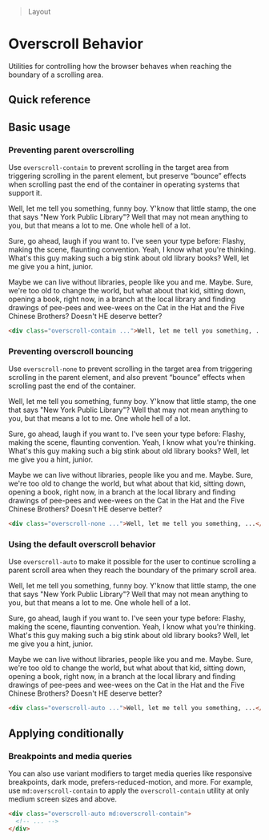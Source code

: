 > Layout

# Overscroll Behavior

Utilities for controlling how the browser behaves when reaching the boundary of a scrolling area.

## Quick reference

<qr-table />

## Basic usage

### Preventing parent overscrolling
Use `overscroll-contain` to prevent scrolling in the target area from triggering scrolling in the parent element, but preserve “bounce” effects when scrolling past the end of the container in operating systems that support it.

<example-container>
  <div class="ex-inner-box overflow-y-auto overscroll-contain h-[200]">
    <p>Well, let me tell you something, funny boy. Y'know that little stamp, the one that says "New York Public Library"? Well that may not mean anything to you, but that means a lot to me. One whole hell of a lot.</p>
    <p>Sure, go ahead, laugh if you want to. I've seen your type before: Flashy, making the scene, flaunting convention. Yeah, I know what you're thinking. What's this guy making such a big stink about old library books? Well, let me give you a hint, junior.</p>
    <p>Maybe we can live without libraries, people like you and me. Maybe. Sure, we're too old to change the world, but what about that kid, sitting down, opening a book, right now, in a branch at the local library and finding drawings of pee-pees and wee-wees on the Cat in the Hat and the Five Chinese Brothers? Doesn't HE deserve better?</p>
  </div>
</example-container>

```html
<div class="overscroll-contain ...">Well, let me tell you something, ...</div>
```

### Preventing overscroll bouncing
Use `overscroll-none` to prevent scrolling in the target area from triggering scrolling in the parent element, and also prevent “bounce” effects when scrolling past the end of the container.

<example-container>
  <div class="ex-inner-box overflow-y-auto overscroll-none h-[200]">
    <p>Well, let me tell you something, funny boy. Y'know that little stamp, the one that says "New York Public Library"? Well that may not mean anything to you, but that means a lot to me. One whole hell of a lot.</p>
    <p>Sure, go ahead, laugh if you want to. I've seen your type before: Flashy, making the scene, flaunting convention. Yeah, I know what you're thinking. What's this guy making such a big stink about old library books? Well, let me give you a hint, junior.</p>
    <p>Maybe we can live without libraries, people like you and me. Maybe. Sure, we're too old to change the world, but what about that kid, sitting down, opening a book, right now, in a branch at the local library and finding drawings of pee-pees and wee-wees on the Cat in the Hat and the Five Chinese Brothers? Doesn't HE deserve better?</p>
  </div>
</example-container>

```html
<div class="overscroll-none ...">Well, let me tell you something, ...</div>
```

### Using the default overscroll behavior
Use `overscroll-auto` to make it possible for the user to continue scrolling a parent scroll area when they reach the boundary of the primary scroll area.

<example-container>
  <div class="ex-inner-box overflow-y-auto overscroll-auto h-[200]">
    <p>Well, let me tell you something, funny boy. Y'know that little stamp, the one that says "New York Public Library"? Well that may not mean anything to you, but that means a lot to me. One whole hell of a lot.</p>
    <p>Sure, go ahead, laugh if you want to. I've seen your type before: Flashy, making the scene, flaunting convention. Yeah, I know what you're thinking. What's this guy making such a big stink about old library books? Well, let me give you a hint, junior.</p>
    <p>Maybe we can live without libraries, people like you and me. Maybe. Sure, we're too old to change the world, but what about that kid, sitting down, opening a book, right now, in a branch at the local library and finding drawings of pee-pees and wee-wees on the Cat in the Hat and the Five Chinese Brothers? Doesn't HE deserve better?</p>
  </div>
</example-container>

```html
<div class="overscroll-auto ...">Well, let me tell you something, ...</div>
```

## Applying conditionally

### Breakpoints and media queries
You can also use variant modifiers to target media queries like responsive breakpoints, dark mode, prefers-reduced-motion, and more. For example, use `md:overscroll-contain` to apply the `overscroll-contain` utility at only medium screen sizes and above.

```html
<div class="overscroll-auto md:overscroll-contain">
  <!-- ... -->
</div>
```
